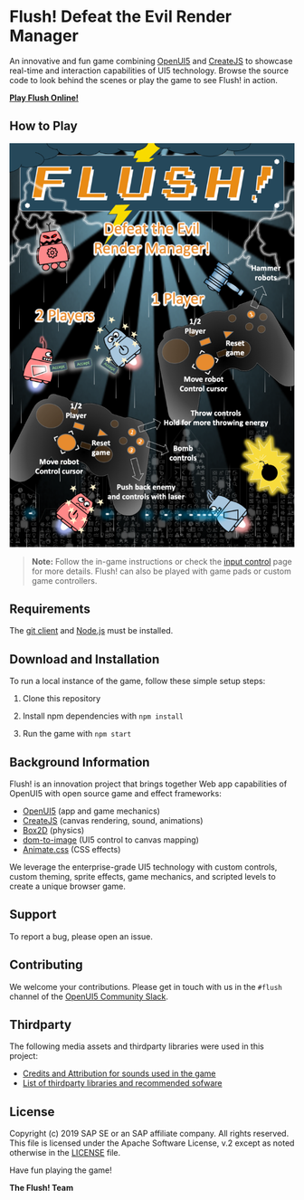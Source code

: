 # Flush! Defeat the Evil Render Manager

An innovative and fun game combining [OpenUI5](https://github.com/SAP/openui5) and [CreateJS](https://createjs.com/) to showcase real-time and interaction capabilities of UI5 technology. Browse the source code to look behind the scenes or play the game to see Flush! in action.

**[Play Flush Online!](http://sap.github.io/ui5-flush-game)**

## How to Play

![Flush! Manual](media/manual.png)

> **Note:** Follow the in-game instructions or check the [input control](InputControl.md) page for more details. Flush! can also be played with game pads or custom game controllers.

## Requirements

The [git client](https://git-scm.com/) and [Node.js](https://nodejs.org/) must be installed.

## Download and Installation

To run a local instance of the game, follow these simple setup steps:

1. Clone this repository

2. Install npm dependencies with `npm install`

3. Run the game with `npm start`

## Background Information

Flush! is an innovation project that brings together Web app capabilities of OpenUI5 with open source game and effect frameworks:

* [OpenUI5](https://github.com/SAP/openui5) (app and game mechanics)
* [CreateJS](https://createjs.com/) (canvas rendering, sound, animations)
* [Box2D](https://box2d.org/) (physics)
* [dom-to-image](https://github.com/tsayen/dom-to-image) (UI5 control to canvas mapping)
* [Animate.css](https://daneden.github.io/animate.css/) (CSS effects)

We leverage the enterprise-grade UI5 technology with custom controls, custom theming, sprite effects, game mechanics, and scripted levels to create a unique browser game.

## Support

To report a bug, please open an issue.

## Contributing

We welcome your contributions. Please get in touch with us in the `#flush` channel of the [OpenUI5 Community Slack](https://ui5-slack-invite.cfapps.eu10.hana.ondemand.com/).

## Thirdparty

The following media assets and thirdparty libraries were used in this project:

* [Credits and Attribution for sounds used in the game](SoundCredits.md)
* [List of thirdparty libraries and recommended sofware](Thirdparty.md)

## License

Copyright (c) 2019 SAP SE or an SAP affiliate company. All rights reserved.
This file is licensed under the Apache Software License, v.2 except as noted otherwise in the [LICENSE](/LICENSE) file.

Have fun playing the game!

**The Flush! Team**


